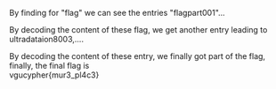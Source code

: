 

By finding for "flag" we can see the entries "flagpart001"...

By decoding the content of these flag, we get another entry leading to
ultradataion8003,....

By decoding the content of these entry, we finally got part of the flag,
finally, the final flag is\
vgucypher{mur3_pl4c3}

